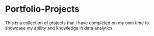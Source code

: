 # Portfolio-Projects
This is a collection of projects that i have completed on my own time to showcase my ability and knowledge in data analytics. 
